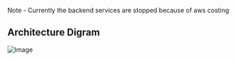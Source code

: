 Note -
Currently the backend services are stopped because of aws costing

## Architecture Digram
![Image](https://github.com/user-attachments/assets/d1c6fbb8-bbfa-416a-bcc3-a0a7b2b28a63)
